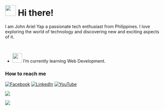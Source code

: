  <h1><img src="https://im4.ezgif.com/tmp/ezgif-4-1bcf9ab8da.gif" width="35"> Hi there!</h1> 
<p>I am John Ariel Yap a passionate tech enthusiast from Philippines. I love exploring the world of technology and discovering new and exciting aspects of it.</p>
<br>

- <img src="https://media.giphy.com/media/WUlplcMpOCEmTGBtBW/giphy.gif" width="31"> I’m currently learning Web Development.

### How to reach me
[![Facebook](https://img.shields.io/badge/Facebook-%231877F2.svg?&style=flat-square&logo=facebook&logoColor=white)](https://facebook.com/arielyap.fb)
[![LinkedIn](https://img.shields.io/badge/LinkedIn-%230077B5.svg?&style=flat-square&logo=linkedin&logoColor=white)](https://www.linkedin.com/in/arielyap69/)
[![YouTube](https://img.shields.io/badge/YouTube-%23FF0000.svg?&style=flat-square&logo=youtube&logoColor=white)](https://www.youtube.com/c/ARIELDEV)
<br>

<div align="left"><img src="https://github-readme-stats.vercel.app/api?username=yapariel&show_icons=true&count_private=true&hide_border=true" align="center" /></div>  

![](https://komarev.com/ghpvc/?username=your-github-yapariel)
